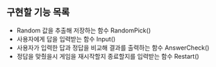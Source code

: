 ## 구현할 기능 목록

- Random 값을 추출해 저장하는 함수 RandomPick()
- 사용자에게 답을 입력받는 함수 Input()
- 사용자가 입력한 답과 정답을 비교해 결과를 출력하는 함수 AnswerCheck()
- 정답을 맞췄을시 게임을 재시작할지 종료할지를 입력받는 함수 Restart()
